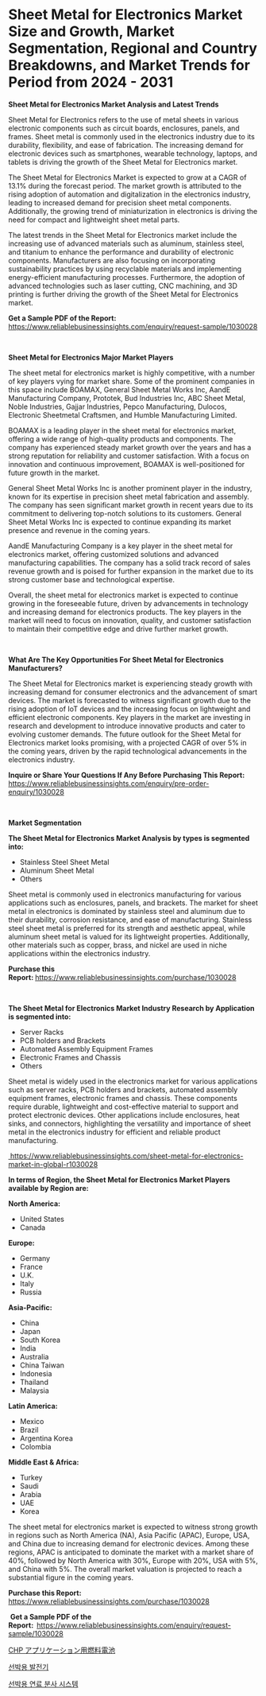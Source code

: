 <p><h1>Sheet Metal for Electronics Market Size and Growth, Market Segmentation, Regional and Country Breakdowns, and Market Trends for Period from 2024 -  2031</h1></p><p><strong>Sheet Metal for Electronics Market Analysis and Latest Trends</strong></p>
<p><p>Sheet Metal for Electronics refers to the use of metal sheets in various electronic components such as circuit boards, enclosures, panels, and frames. Sheet metal is commonly used in the electronics industry due to its durability, flexibility, and ease of fabrication. The increasing demand for electronic devices such as smartphones, wearable technology, laptops, and tablets is driving the growth of the Sheet Metal for Electronics market.</p><p>The Sheet Metal for Electronics Market is expected to grow at a CAGR of 13.1% during the forecast period. The market growth is attributed to the rising adoption of automation and digitalization in the electronics industry, leading to increased demand for precision sheet metal components. Additionally, the growing trend of miniaturization in electronics is driving the need for compact and lightweight sheet metal parts.</p><p>The latest trends in the Sheet Metal for Electronics market include the increasing use of advanced materials such as aluminum, stainless steel, and titanium to enhance the performance and durability of electronic components. Manufacturers are also focusing on incorporating sustainability practices by using recyclable materials and implementing energy-efficient manufacturing processes. Furthermore, the adoption of advanced technologies such as laser cutting, CNC machining, and 3D printing is further driving the growth of the Sheet Metal for Electronics market.</p></p>
<p><strong>Get a Sample PDF of the Report:&nbsp;</strong> <a href="https://www.reliablebusinessinsights.com/enquiry/request-sample/1030028">https://www.reliablebusinessinsights.com/enquiry/request-sample/1030028</a></p>
<p>&nbsp;</p>
<p><strong>Sheet Metal for Electronics Major Market Players</strong></p>
<p><p>The sheet metal for electronics market is highly competitive, with a number of key players vying for market share. Some of the prominent companies in this space include BOAMAX, General Sheet Metal Works Inc, AandE Manufacturing Company, Prototek, Bud Industries Inc, ABC Sheet Metal, Noble Industries, Gajjar Industries, Pepco Manufacturing, Dulocos, Electronic Sheetmetal Craftsmen, and Humble Manufacturing Limited.</p><p>BOAMAX is a leading player in the sheet metal for electronics market, offering a wide range of high-quality products and components. The company has experienced steady market growth over the years and has a strong reputation for reliability and customer satisfaction. With a focus on innovation and continuous improvement, BOAMAX is well-positioned for future growth in the market.</p><p>General Sheet Metal Works Inc is another prominent player in the industry, known for its expertise in precision sheet metal fabrication and assembly. The company has seen significant market growth in recent years due to its commitment to delivering top-notch solutions to its customers. General Sheet Metal Works Inc is expected to continue expanding its market presence and revenue in the coming years.</p><p>AandE Manufacturing Company is a key player in the sheet metal for electronics market, offering customized solutions and advanced manufacturing capabilities. The company has a solid track record of sales revenue growth and is poised for further expansion in the market due to its strong customer base and technological expertise.</p><p>Overall, the sheet metal for electronics market is expected to continue growing in the foreseeable future, driven by advancements in technology and increasing demand for electronics products. The key players in the market will need to focus on innovation, quality, and customer satisfaction to maintain their competitive edge and drive further market growth.</p></p>
<p>&nbsp;</p>
<p><strong>What Are The Key Opportunities For Sheet Metal for Electronics Manufacturers?</strong></p>
<p><p>The Sheet Metal for Electronics market is experiencing steady growth with increasing demand for consumer electronics and the advancement of smart devices. The market is forecasted to witness significant growth due to the rising adoption of IoT devices and the increasing focus on lightweight and efficient electronic components. Key players in the market are investing in research and development to introduce innovative products and cater to evolving customer demands. The future outlook for the Sheet Metal for Electronics market looks promising, with a projected CAGR of over 5% in the coming years, driven by the rapid technological advancements in the electronics industry.</p></p>
<p><strong>Inquire or Share Your Questions If Any Before Purchasing This Report:</strong> <a href="https://www.reliablebusinessinsights.com/enquiry/pre-order-enquiry/1030028">https://www.reliablebusinessinsights.com/enquiry/pre-order-enquiry/1030028</a></p>
<p>&nbsp;</p>
<p><strong>Market Segmentation</strong></p>
<p><strong>The Sheet Metal for Electronics Market Analysis by types is segmented into:</strong></p>
<p><ul><li>Stainless Steel Sheet Metal</li><li>Aluminum Sheet Metal</li><li>Others</li></ul></p>
<p><p>Sheet metal is commonly used in electronics manufacturing for various applications such as enclosures, panels, and brackets. The market for sheet metal in electronics is dominated by stainless steel and aluminum due to their durability, corrosion resistance, and ease of manufacturing. Stainless steel sheet metal is preferred for its strength and aesthetic appeal, while aluminum sheet metal is valued for its lightweight properties. Additionally, other materials such as copper, brass, and nickel are used in niche applications within the electronics industry.</p></p>
<p><strong>Purchase this Report:&nbsp;</strong><a href="https://www.reliablebusinessinsights.com/purchase/1030028">https://www.reliablebusinessinsights.com/purchase/1030028</a></p>
<p>&nbsp;</p>
<p><strong>The Sheet Metal for Electronics Market Industry Research by Application is segmented into:</strong></p>
<p><ul><li>Server Racks</li><li>PCB holders and Brackets</li><li>Automated Assembly Equipment Frames</li><li>Electronic Frames and Chassis</li><li>Others</li></ul></p>
<p><p>Sheet metal is widely used in the electronics market for various applications such as server racks, PCB holders and brackets, automated assembly equipment frames, electronic frames and chassis. These components require durable, lightweight and cost-effective material to support and protect electronic devices. Other applications include enclosures, heat sinks, and connectors, highlighting the versatility and importance of sheet metal in the electronics industry for efficient and reliable product manufacturing.</p></p>
<p><a href="https://www.reliablebusinessinsights.com/sheet-metal-for-electronics-market-in-global-r1030028">&nbsp;https://www.reliablebusinessinsights.com/sheet-metal-for-electronics-market-in-global-r1030028</a></p>
<p><strong>In terms of Region, the Sheet Metal for Electronics Market Players available by Region are:</strong></p>
<p>
    <p> <strong> North America: </strong>
        <ul>
            <li>United States</li>
            <li>Canada</li>
        </ul>
        </p> 
    <p> <strong> Europe: </strong>
        <ul>
            <li>Germany</li>
            <li>France</li>
            <li>U.K.</li>
            <li>Italy</li>
            <li>Russia</li>
        </ul>
        </p> 
    <p> <strong> Asia-Pacific: </strong>
        <ul>
            <li>China</li>
            <li>Japan</li>
            <li>South Korea</li>
            <li>India</li>
            <li>Australia</li>
            <li>China Taiwan</li>
            <li>Indonesia</li>
            <li>Thailand</li>
            <li>Malaysia</li>
        </ul>
        </p> 
    <p> <strong> Latin America: </strong>
        <ul>
            <li>Mexico</li>
            <li>Brazil</li>
            <li>Argentina Korea</li>
            <li>Colombia</li>
        </ul>
        </p> 
    <p> <strong> Middle East & Africa: </strong>
        <ul>
            <li>Turkey</li>
            <li>Saudi</li>
            <li>Arabia</li>
            <li>UAE</li>
            <li>Korea</li>
        </ul>
    </p>
    </p>
<p><p>The sheet metal for electronics market is expected to witness strong growth in regions such as North America (NA), Asia Pacific (APAC), Europe, USA, and China due to increasing demand for electronic devices. Among these regions, APAC is anticipated to dominate the market with a market share of 40%, followed by North America with 30%, Europe with 20%, USA with 5%, and China with 5%. The overall market valuation is projected to reach a substantial figure in the coming years.</p></p>
<p><strong>Purchase this Report: </strong><a href="https://www.reliablebusinessinsights.com/purchase/1030028">https://www.reliablebusinessinsights.com/purchase/1030028</a></p>
<p>&nbsp;<strong>Get a Sample PDF of the Report:&nbsp;&nbsp;</strong><a href="https://www.reliablebusinessinsights.com/enquiry/request-sample/1030028">https://www.reliablebusinessinsights.com/enquiry/request-sample/1030028</a></p>
<p><strong></strong></p>
<p><p><a href="https://github.com/MacyOrn/Market-Research-Report-List-1/blob/main/186192185084.md">CHP アプリケーション用燃料電池</a></p><p><a href="https://github.com/RickyMetzDVM/Market-Research-Report-List-1/blob/main/196613778762.md">선박용 발전기</a></p><p><a href="https://github.com/TitusBoyer1/Market-Research-Report-List-1/blob/main/165653078761.md">선박용 연료 분사 시스템</a></p></p>